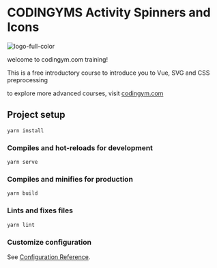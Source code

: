 # CODINGYMS Activity Spinners and Icons

![logo-full-color](https://user-images.githubusercontent.com/44065296/77995791-7b79ca80-733d-11ea-8a93-e5c07f6a71c5.png)

welcome to codingym.com training!

This is a free introductory course to introduce you to Vue, SVG and CSS preprocessing

to explore more advanced courses, visit [codingym.com](https://codingym.com)

## Project setup
```
yarn install
```

### Compiles and hot-reloads for development
```
yarn serve
```

### Compiles and minifies for production
```
yarn build
```

### Lints and fixes files
```
yarn lint
```

### Customize configuration
See [Configuration Reference](https://cli.vuejs.org/config/).

